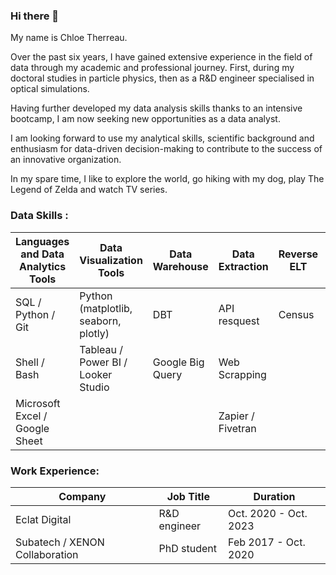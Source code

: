 ### Hi there 👋

<!--
**ctherreau/ctherreau** is a ✨ _special_ ✨ repository because its `README.md` (this file) appears on your GitHub profile.

Here are some ideas to get you started:

- 🔭 I’m currently working on ...
- 🌱 I’m currently learning ...
- 👯 I’m looking to collaborate on ...
- 🤔 I’m looking for help with ...
- 💬 Ask me about ...
- 📫 How to reach me: ...
- 😄 Pronouns: ...
- ⚡ Fun fact: ...
-->

My name is Chloe Therreau.

Over the past six years, I have gained extensive experience in the field of data through my academic and professional journey. First, during my doctoral studies in particle physics, then as a R&D engineer specialised in optical simulations.

Having further developed my data analysis skills thanks to an intensive bootcamp, I am now seeking new opportunities as a data analyst. 

I am looking forward to use my analytical skills, scientific background and enthusiasm for data-driven decision-making to contribute to the success of an innovative organization.


In my spare time, I like to explore the world, go hiking with my dog, play The Legend of Zelda and watch TV series.


### Data Skills :


| Languages and Data Analytics Tools  | Data Visualization Tools              | Data Warehouse   | Data Extraction   | Reverse ELT |  Data Tracking     | 
| ------------------------------------| --------------------------------------|------------------|-------------------|-------------|--------------------|
|  SQL / Python / Git                 | Python (matplotlib, seaborn, plotly)  | DBT              | API resquest      |  Census     | Google Tag Manager |
|  Shell / Bash                       | Tableau / Power BI / Looker Studio    | Google Big Query | Web Scrapping     |             | Google Analytic    |
| Microsoft Excel / Google Sheet      |                                       |                  | Zapier / Fivetran |             |                    |


### Work Experience:

| Company                        | Job Title                                          | Duration               |
| -------------------------------| ---------------------------------------------------|------------------------|
| Eclat Digital                  | R&D engineer                                       | Oct. 2020 - Oct. 2023  |
| Subatech / XENON Collaboration | PhD student                                        | Feb 2017 -  Oct. 2020  |
